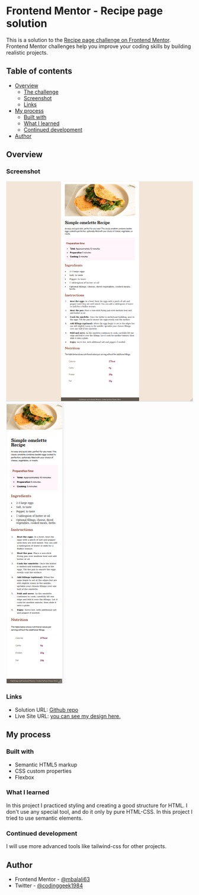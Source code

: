 # Frontend Mentor - Recipe page solution

This is a solution to the [Recipe page challenge on Frontend Mentor](https://www.frontendmentor.io/challenges/recipe-page-KiTsR8QQKm). Frontend Mentor challenges help you improve your coding skills by building realistic projects. 

## Table of contents

- [Overview](#overview)
  - [The challenge](#the-challenge)
  - [Screenshot](#screenshot)
  - [Links](#links)
- [My process](#my-process)
  - [Built with](#built-with)
  - [What I learned](#what-i-learned)
  - [Continued development](#continued-development)
- [Author](#author)


## Overview

### Screenshot

![Desktop screenshot](./Readme-files/Desktop-screenshot.png)
![Mobile screenshot](./Readme-files/Mobile-screenshot.png)

### Links

- Solution URL: [Github repo](https://github.com/mbalali63/Recipe-page.git)
- Live Site URL: [you can see my design here.](https://recipe-page-m0d.pages.dev/)

## My process

### Built with

- Semantic HTML5 markup
- CSS custom properties
- Flexbox

### What I learned

In this project I practiced styling and creating a good structure for HTML. I don't use any special tool, and do it only by pure HTML-CSS.
In this project I tried to use semantic elements.


### Continued development

I will use more advanced tools like tailwind-css for other projects.


## Author

- Frontend Mentor - [@mbalali63](https://www.frontendmentor.io/profile/mbalali63)
- Twitter - [@codinggeek1984](https://www.twitter.com/codinggeek1984)


